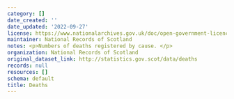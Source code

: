```yaml
---
category: []
date_created: ''
date_updated: '2022-09-27'
license: https://www.nationalarchives.gov.uk/doc/open-government-licence/version/3/
maintainer: National Records of Scotland
notes: <p>Numbers of deaths registered by cause. </p>
organization: National Records of Scotland
original_dataset_link: http://statistics.gov.scot/data/deaths
records: null
resources: []
schema: default
title: Deaths
---
```

